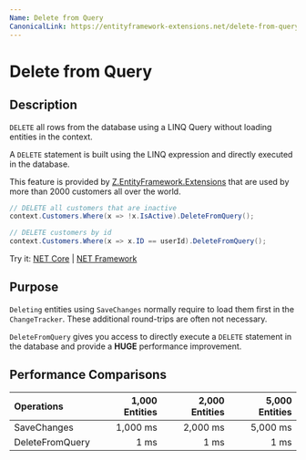 ```yaml
---
Name: Delete from Query
CanonicalLink: https://entityframework-extensions.net/delete-from-query
---
```


# Delete from Query

## Description
`DELETE` all rows from the database using a LINQ Query without loading entities in the context.

A `DELETE` statement is built using the LINQ expression and directly executed in the database.

This feature is provided by [Z.EntityFramework.Extensions](https://entityframework-extensions.net/) that are used by more than 2000 customers all over the world.

```csharp
// DELETE all customers that are inactive
context.Customers.Where(x => !x.IsActive).DeleteFromQuery();

// DELETE customers by id
context.Customers.Where(x => x.ID == userId).DeleteFromQuery();
```

Try it: [NET Core](https://dotnetfiddle.net/9ZlWiG) | [NET Framework](https://dotnetfiddle.net/msiYwA)

## Purpose
`Deleting` entities using `SaveChanges` normally require to load them first in the `ChangeTracker`. These additional round-trips are often not necessary.

`DeleteFromQuery` gives you access to directly execute a `DELETE` statement in the database and provide a **HUGE** performance improvement.

## Performance Comparisons

| Operations      | 1,000 Entities | 2,000 Entities | 5,000 Entities |
| :-------------- | -------------: | -------------: | -------------: |
| SaveChanges     | 1,000 ms       | 2,000 ms       | 5,000 ms       |
| DeleteFromQuery | 1 ms           | 1 ms           | 1 ms           |
